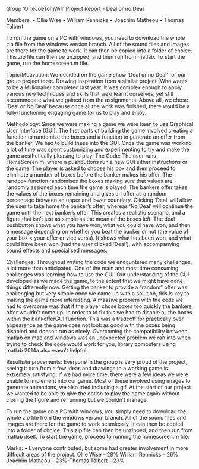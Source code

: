 Group ‘OllieJoeTomWill’ Project Report - Deal or no Deal

Members: • Ollie Wise • William Rennicks • Joachim Matheou • Thomas Talbert

To run the game on a PC with windows, you need to download the whole zip file from the windows version branch. All of the sound files and images are there for the game to work. It can then be copied into a folder of choice. This zip file can then be unzipped, and then run from matlab. To start the game, run the homescreen.m file. 

Topic/Motivation: We decided on the game show ‘Deal or no Deal’ for our group project topic. Drawing inspiration from a similar project (Who wants to be a Millionaire) completed last year. It was complex enough to apply various new techniques and skills that we’d learnt ourselves, yet still accommodate what we gained from the assignments. Above all, we chose ‘Deal or No Deal’ because once all the work was finished, there would be a fully-functioning engaging game for us to play and enjoy.

Methodology: Since we were making a game we were keen to use Graphical User Interface (GUI). The first parts of building the game involved creating a function to randomize the boxes and a function to generate an offer from the banker. We had to build these into the GUI. Once the game was working a lot of time was spent customizing and experimenting to try and make the game aesthetically pleasing to play. 
The Code: The user runs HomeScreen.m, where a pushbuttons run a new GUI either instructions or the game. The player is asked to choose his box and then proceed to eliminate a number of boxes before the banker makes his offer. The randbox function randomises the boxes making sure that values are randomly assigned each time the game is played. The bankers offer takes the values of the boxes remaining and gives an offer as a random percentage between an upper and lower boundary. Clicking ‘Deal’ will allow the user to take home the banker’s offer, whereas ‘No Deal’ will continue the game until the next banker’s offer. This creates a realistic scenario, and a figure that isn’t just as simple as the mean of the boxes left. The deal pushbutton shows what you have won, what you could have won, and then a message depending on whether you beat the banker or not (the value of your box < your offer or vice versa). It shows what has been won, and what could have been won (had the user clicked ‘Deal’), with accompanying sound effects and specialised messages. 

Challenges: Throughout writing the code we encountered many challenges, a lot more than anticipated. One of the main and most time consuming challenges was learning how to use the GUI. Our understanding of the GUI developed as we made the game, to the extent that we might have done things differently now. Getting the banker to provide a “random” offer was challenging but very simple once we came up with a solution, this is key to making the game more interesting. A massive problem with the code we had to overcome was that if the player chose boxes too quickly the bankers offer wouldn’t come up. In order to to fix this we had to disable all the boxes within the bankofferGUI function. This was a tradeoff for practically over appearance as the game does not look as good with the boxes being disabled and doesn’t run as nicely. Overcoming the compatibility between matlab on mac and windows was an unexpected problem we ran into when trying to check the code would work for you, library computers using matlab 2014a also wasn’t helpful. 

Results/improvements: Everyone in the group is very proud of the project, seeing it turn from a few ideas and drawings to a working game is extremely satisfying. If we had more time, there were a few ideas we were unable to implement into our game. Most of these involved using images to generate animations, we also tried including a gif. At the start of our project we wanted to be able to give the option to play the game again without closing the figure and re running but we couldn’t manage. 

To run the game on a PC with windows, you simply need to download the whole zip file from the windows version branch. All of the sound files and images are there for the game to work seamlessly. It can then be copied into a folder of choice. This zip file can then be unzipped, and then run from matlab itself. To start the game, proceed to running the homescreen.m file. 

Marks:
•	Everyone contributed, but some had greater involvement in more difficult areas of the project. Ollie Wise – 28% William Rennicks – 26% Joachim Matheou – 23%-Thomas Talbert – 23%
